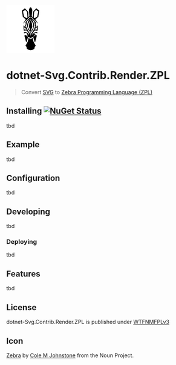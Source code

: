 ![Icon](assets/icon.png)

# dotnet-Svg.Contrib.Render.ZPL
> Convert [SVG](https://en.wikipedia.org/wiki/Scalable_Vector_Graphics) to [Zebra Programming Language (ZPL)](https://en.wikipedia.org/wiki/Zebra_(programming_language))

## Installing [![NuGet Status](http://img.shields.io/nuget/v/Svg.Contrib.Render.ZPL.svg?style=flat)](https://www.nuget.org/packages/Svg.Contrib.Render.ZPL/)

tbd

## Example

tbd

## Configuration

tbd

## Developing

tbd

### Deploying

tbd

## Features

tbd

## License

dotnet-Svg.Contrib.Render.ZPL is published under [WTFNMFPLv3](https://github.com/dittodhole/WTFNMFPLv3)

## Icon

[Zebra](https://thenounproject.com/term/zebra/201040/) by [Cole M Johnstone](https://thenounproject.com/colemjohnstone) from the Noun Project.
